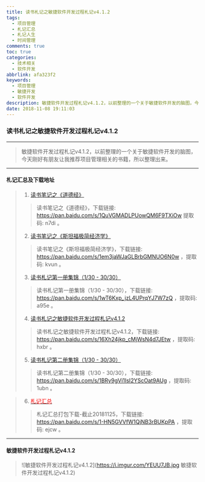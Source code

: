 ```yaml
---
title: 读书札记之敏捷软件开发过程札记v4.1.2
tags:
  - 项目管理
  - 札记汇总
  - 札记人生
  - 时间管理
comments: true
toc: true
categories:
  - 技术相关
  - 软件开发
abbrlink: afa323f2
keywords:
  - 项目管理
  - 敏捷开发
  - 软件开发
description: 敏捷软件开发过程札记v4.1.2，以前整理的一个关于敏捷软件开发的脑图，今天刚好有朋友让我推荐项目管理相关的书籍，所以整理出来。
date: 2018-11-08 19:11:03
---
```

<script type="text/javascript" src="/js/src/bai.js"></script>

### 读书札记之敏捷软件开发过程札记v4.1.2
---
> 敏捷软件开发过程札记v4.1.2，以前整理的一个关于敏捷软件开发的脑图，今天刚好有朋友让我推荐项目管理相关的书籍，所以整理出来。
>
---
#### 札记汇总及下载地址
> 1. [读书笔记之《道德经》](/archives/176010b5.html)
>> 读书笔记之《道德经》，下载链接: https://pan.baidu.com/s/1QuVGMADLPUowQM6F9TXiOw 提取码: n7di 。
> 2. [读书笔记之《斯坦福极简经济学》](/archives/571f947c.html)
>> 读书笔记之《斯坦福极简经济学》，下载链接: https://pan.baidu.com/s/1em3jaWJaGLBrbGMNUO6N0w ，提取码: kvun 。
> 3. [读书札记第一册集锦（1/30 - 30/30）](/archives/32d578a0.html)
>> 读书札记第一册集锦（1/30 - 30/30），下载链接: https://pan.baidu.com/s/1wT6Kxp_jzL4UPrqYJ7W7zQ ，提取码: a95e 。
> 4. [读书札记之敏捷软件开发过程札记v4.1.2](/archives/afa323f2.html)
>> 读书札记之敏捷软件开发过程札记v4.1.2，下载链接: https://pan.baidu.com/s/16Xh24jkp_cMjWsN4d7JEtw ，提取码: hxbr 。
> 5. [读书札记第二册集锦（1/30 - 30/30）](/archives/6496e54c.html)
>> 读书札记第二册集锦（1/30 - 30/30），下载链接: https://pan.baidu.com/s/1BRy9gVi1IsI2YScOat9AUg ，提取码: 1ubn 。

> 6. [<font color="red"> 札记汇总</font>](/tags/札记汇总/)
>> 札记汇总打包下载-截止20181125，下载链接: https://pan.baidu.com/s/1-HN5GVVfW1QjNB3rBUKpPA ，提取码: ejcw 。
----

#### 敏捷软件开发过程札记v4.1.2
> ![敏捷软件开发过程札记v4.1.2](https://i.imgur.com/YEUU7JB.jpg 敏捷软件开发过程札记v4.1.2)
